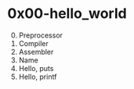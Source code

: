 <h1>0x00-hello_world</h1>

00. Preprocessor<br>
01. Compiler<br>
02. Assembler<br>
03. Name<br>
04. Hello, puts<br>
05. Hello, printf<br>
